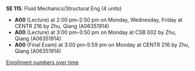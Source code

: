 **SE 115**: Fluid Mechanics/Structural Eng (4 units)

- **A00** (Lecture) at 2:00 pm–2:50 pm on Monday, Wednesday, Friday at CENTR 216 by Zhu, Qiang (A06351914)
- **A00** (Lecture) at 3:00 pm–3:50 pm on Monday at CSB 002 by Zhu, Qiang (A06351914)
- **A00** (Final Exam) at 3:00 pm–5:59 pm on Monday at CENTR 216 by Zhu, Qiang (A06351914)

[Enrollment numbers over time](./SE115.tsv)
